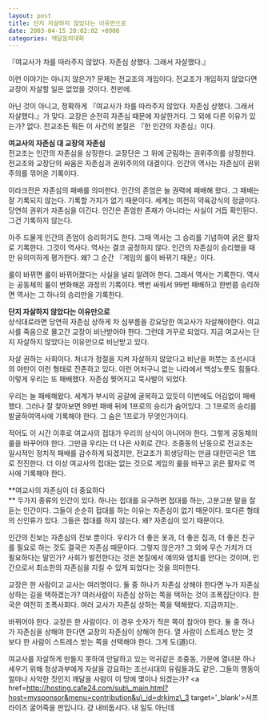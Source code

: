 ```yaml
---
layout: post
title: 단지 자살하지 않았다는 이유만으로
date: 2003-04-15 20:02:02 +0900
categories: 깨달음의대화
---
```

『여교사가 차를 따라주지 않았다. 자존심 상했다. 그래서 자살했다.』

이런 이야기는 아니지 않은가? 문제는 전교조의 개입이다. 전교조가 개입하지 않았다면 교장이 자살할 일은 없었을 것이다. 천만에. 

아닌 것이 아니고, 정확하게 『여교사가 차를 따라주지 않았다. 자존심 상했다. 그래서 자살했다.』가 맞다. 교장은 순전히 자존심 때문에 자살한거다. 그 외에 다른 이유가 있는가? 없다. 전교조든 뭐든 이 사건의 본질은 『한 인간의 자존심』이다. 

**여교사의 자존심 대 교장의 자존심**  
전교조는 인간의 자존심을 상징한다. 교장단은 그 위에 군림하는 권위주의를 상징한다. 전교조와 교장단의 싸움은 자존심과 권위주의의 대결이다. 인간의 역사는 자존심이 권위주의를 꺾어온 기록이다. 

이라크전은 자존심의 패배를 의미한다. 인간의 존엄은 늘 권력에 패배해 왔다. 그 패배는 잘 기록되지 않는다. 기록할 가치가 없기 때문이다. 세계는 여전히 약육강식의 정글이다. 당연히 권위가 자존심을 이긴다. 인간은 존엄한 존재가 아니라는 사실이 거듭 확인된다. 그건 기록하지 않는다. 

아주 드물게 인간의 존엄이 승리하기도 한다. 그때 역사는 그 승리를 기념하여 굵은 활자로 기록한다. 그것이 역사다. 역사는 결코 공정하지 않다. 인간의 자존심이 승리했을 때만 유의미하게 평가한다. 왜? 그 순간 『게임의 룰이 바뀌기 때문』이다. 

룰이 바뀌면 룰이 바뀌어졌다는 사실을 널리 알려야 한다. 그래서 역사는 기록한다. 역사는 공동체의 룰이 변화해온 과정의 기록이다. 백번 싸워서 99번 패배하고 한번쯤 승리하면 역사는 그 하나의 승리만을 기록한다. 

**단지 자살하지 않았다는 이유만으로**  
상식대로라면 당연히 자존심 상하게 차 심부름을 강요당한 여교사가 자살해야한다. 여교사를 죽음으로 몰고간 교장이 비난받아야 한다. 그런데 거꾸로 되었다. 지금 여교사는 단지 자살하지 않았다는 이유만으로 비난받고 있다. 

자살 권하는 사회이다. 처녀가 정절을 지켜 자살하지 않았다고 비난을 퍼붓는 조선시대의 야만이 이런 형태로 잔존하고 있다. 이런 어처구니 없는 나라에서 백성노릇도 힘들다. 이렇게 우리는 또 패배했다. 자존심 찢어지고 묵사발이 되었다. 

우리는 늘 패배해왔다. 세계가 부시의 공갈에 굴복하고 있듯이 이번에도 어김없이 패배했다. 그러나 잘 찾아보면 99번 패배 뒤에 1프로의 승리가 숨어있다. 그 1프로의 승리를 발굴하여역사에 기록해야 한다. 그 숨은 1프로가 무엇인가이다.

적어도 이 시간 이후로 여교사의 접대가 우리의 상식이 아니어야 한다. 그렇게 공동체의 룰을 바꾸어야 한다. 그만큼 우리는 더 나은 사회로 간다. 조중동의 난동으로 전교조는 일시적인 정치적 패배를 감수하게 되겠지만, 전교조가 희생당하는 만큼 대한민국은 1프로 전진한다. 더 이상 여교사의 접대는 없는 것으로 게임의 룰을 바꾸고 굵은 활자로 역사에 기록해야 한다. 

**여교사의 자존심이 더 중요하다  
** 두가지 종류의 인간이 있다. 하나는 접대를 요구하면 접대를 하는, 고분고분 말을 잘듣는 인간이다. 그들이 순순히 접대를 하는 이유는 자존심이 없기 때문이다. 또다른 형태의 신인류가 있다. 그들은 접대를 하지 않는다. 왜? 자존심이 있기 때문이다. 

인간의 진보는 자존심의 진보 뿐이다. 우리가 더 좋은 옷과, 더 좋은 집과, 더 좋은 친구를 필요로 하는 것도 결국은 자존심 때문이다. 그렇지 않은가? 그 외에 무슨 가치가 더 필요하다는 말인가? 사회가 발전한다는 것은 본질에서 예의와 염치를 안다는 것이며, 인간으로서 최소한의 자존심을 지킬 수 있게 되었다는 것을 의미한다.

교장은 한 사람이고 교사는 여러명이다. 둘 중 하나가 자존심 상해야 한다면 누가 자존심 상하는 길을 택하겠는가? 여러사람이 자존심 상하는 쪽을 택하는 것이 조폭집단이다. 한국은 여전히 조폭사회다. 여러 교사가 자존심 상하는 쪽을 택해왔다. 지금까지는.

바뀌어야 한다. 교장은 한 사람이다. 이 경우 숫자가 적은 쪽이 참아야 한다. 둘 중 하나가 자존심을 상해야 한다면 교장의 자존심이 상해야 한다. 열 사람이 스트레스 받는 것 보다 한 사람이 스트레스 받는 쪽을 선택해야 한다. 그게 도(道)다. 

여교사를 자살하게 만들지 못하여 안달하고 있는 악귀같은 조중동, 가문에 열녀문 하나 세우기 위해 청상과부에게 자살을 강요하는 조선시대의 유림들과도 같은. 그들의 행동이 얼마나 사악한 짓인지 깨달을 사람이 이 땅에 몇이나 되겠는가? <a href=http://hosting.cafe24.com/sub\_main.html?host=mysponsor&menu=contribution&u\_id=drkimz\_3 target='\_blank'>서프라이즈 굶어죽을 판입니다. 걍 내비둡시다. 내 일도 아닌데</a>